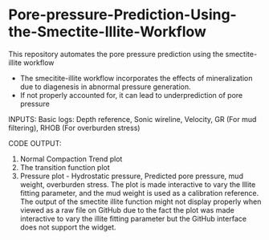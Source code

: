 # Pore-pressure-Prediction-Using-the-Smectite-Illite-Workflow
This repository automates the pore pressure prediction using the smectite-illite workflow
- The smecitite-illite workflow incorporates the effects of mineralization due to diagenesis in abnormal pressure generation.
- If not properly accounted for, it can lead to underprediction of pore pressure

INPUTS:
Basic logs: Depth reference, Sonic wireline, Velocity, GR (For mud filtering), RHOB (For overburden stress)

CODE OUTPUT:
1. Normal Compaction Trend plot
2. The transition function plot
3. Pressure plot - Hydrostatic pressure, Predicted pore pressure, mud weight, overburden stress. The plot is made interactive to vary the Illite fitting parameter, and the mud weight is used as a calibration reference. The output of the smectite illite function might not display properly when viewed as a raw file on GitHub due to the fact the plot was made interactive to vary the illite fitting parameter but the GitHub interface does not support the widget. 
